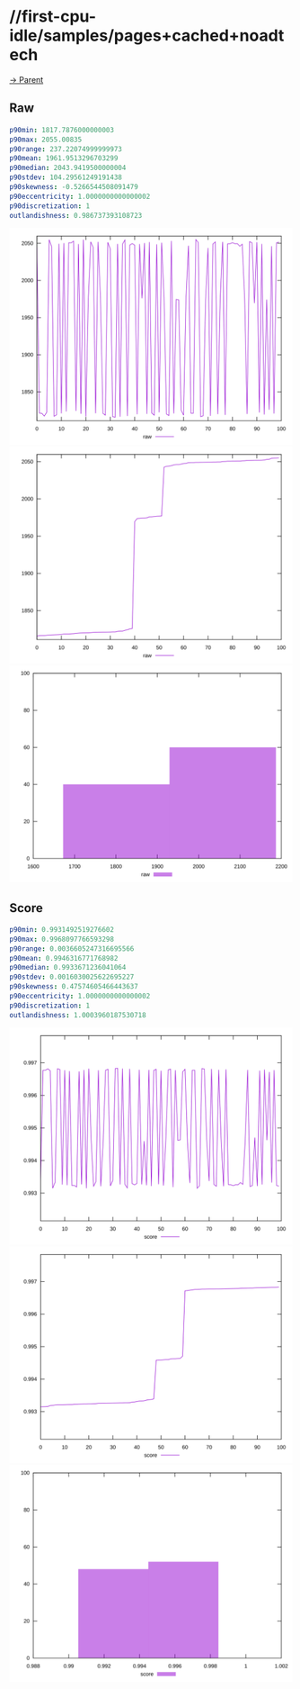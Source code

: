 
# //first-cpu-idle/samples/pages+cached+noadtech

[→ Parent](../..)


## Raw


```yaml
p90min: 1817.7876000000003
p90max: 2055.00835
p90range: 237.22074999999973
p90mean: 1961.9513296703299
p90median: 2043.9419500000004
p90stdev: 104.29561249191438
p90skewness: -0.5266544508091479
p90eccentricity: 1.0000000000000002
p90discretization: 1
outlandishness: 0.986737393108723

```

![PLOT: raw-values](./raw/values.svg)![PLOT: raw-sorted](./raw/sorted.svg)![PLOT: raw-histogram](./raw/histogram.svg)
## Score


```yaml
p90min: 0.9931492519276602
p90max: 0.9968097766593298
p90range: 0.0036605247316695566
p90mean: 0.9946316771768982
p90median: 0.9933671236041064
p90stdev: 0.0016030025622695227
p90skewness: 0.47574605466443637
p90eccentricity: 1.0000000000000002
p90discretization: 1
outlandishness: 1.0003960187530718

```

![PLOT: score-values](./score/values.svg)![PLOT: score-sorted](./score/sorted.svg)![PLOT: score-histogram](./score/histogram.svg)